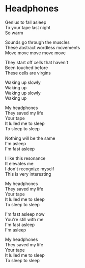 # Headphones  

Genius to fall asleep  
To your tape last night  
So warm  

Sounds go through the muscles  
These abstract wordless movements  
Move move move move move  

They start off cells that haven't  
Been touched before  
These cells are virgins  

Waking up slowly  
Waking up  
Waking up slowly  
Waking up  

My headphones  
They saved my life  
Your tape  
It lulled me to sleep  
To sleep to sleep  

Nothing will be the same  
I'm asleep  
I'm fast asleep  

I like this resonance  
It elevates me  
I don't recognize myself  
This is very interesting  

My headphones  
They saved my life  
Your tape  
It lulled me to sleep  
To sleep to sleep  

I'm fast asleep now  
You're still with me  
I'm fast asleep  
I'm asleep  

My headphones  
They saved my life  
Your tape  
It lulled me to sleep  
To sleep to sleep  
